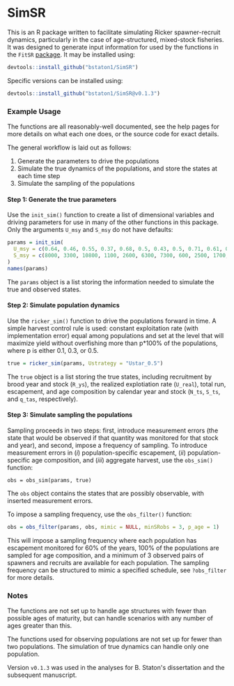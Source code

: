 # SimSR

This is an R package written to facilitate simulating Ricker spawner-recruit dynamics, particularly in the case of age-structured, mixed-stock fisheries. It was designed to generate input information for used by the functions in the `FitSR` [package](<https://github.com/bstaton1/FitSR/>). It may be installed using:

```R
devtools::install_github("bstaton1/SimSR")
```

Specific versions can be installed using:

```R
devtools::install_github("bstaton1/SimSR@v0.1.3")
```

### Example Usage

The functions are all reasonably-well documented, see the help pages for more details on what each one does, or the source code for exact details.

The general workflow is laid out as follows:

1. Generate the parameters to drive the populations
2. Simulate the true dynamics of the populations, and store the states at each time step
3. Simulate the sampling of the populations

#### Step 1: Generate the true parameters

Use the `init_sim()` function to create a list of dimensional variables and driving parameters for use in many of the other functions in this package. Only the arguments `U_msy` and `S_msy` do not have defaults:

```R
params = init_sim(
  U_msy = c(0.64, 0.46, 0.55, 0.37, 0.68, 0.5, 0.43, 0.5, 0.71, 0.61, 0.43, 0.53),
  S_msy = c(8000, 3300, 10800, 1100, 2600, 6300, 7300, 600, 2500, 1700, 300, 1100)
)
names(params)
```

The `params` object is a list storing the information needed to simulate the true and observed states.

#### Step 2: Simulate population dynamics

Use the `ricker_sim()` function to drive the populations forward in time. A simple harvest control rule is used: constant exploitation rate (with implementation error) equal among populations and set at the level that will maximize yield without overfishing more than p*100% of the populations, where p is either 0.1, 0.3, or 0.5.

```R
true = ricker_sim(params, Ustrategy = "Ustar_0.5")
```

The `true` object is a list storing the true states, including recruitment by brood year and stock (`R_ys`), the realized explotiation rate (`U_real`), total run, escapement, and age composition by calendar year and stock (`N_ts`, `S_ts`, and `q_tas`, respectively). 

#### Step 3: Simulate sampling the populations

Sampling proceeds in two steps: first, introduce measurement errors (the state that would be observed if that quantity was monitored for that stock and year), and second, impose a frequency of sampling. To introduce measurement errors in (_i_) population-specific escapement, (_ii_) population-specific age composition, and (_iii_) aggregate harvest, use the `obs_sim()` function:

```
obs = obs_sim(params, true)
```

The `obs` object contains the states that are possibly observable, with inserted measurement errors.

To impose a sampling frequency, use the `obs_filter()` function:

```R
obs = obs_filter(params, obs, mimic = NULL, minSRobs = 3, p_age = 1)
```

This will impose a sampling frequency where each population has escapement monitored for 60% of the years, 100% of the populations are sampled for age composition, and a minimum of 3 observed pairs of spawners and recruits are available for each population. The sampling frequency can be structured to mimic a specified schedule, see `?obs_filter` for more details.

### Notes

The functions are not set up to handle age structures with fewer than possible ages of maturity, but can handle scenarios with any number of ages greater than this. 

The functions used for observing populations are not set up for fewer than two populations. The simulation of true dynamics can handle only one population.

Version `v0.1.3` was used in the analyses for B. Staton's dissertation and the subsequent manuscript.
